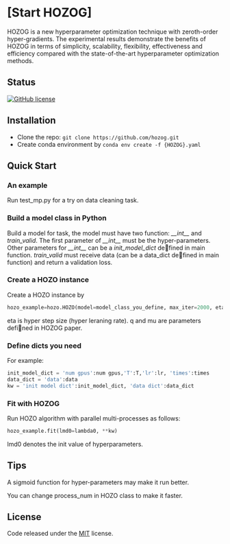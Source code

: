 # [Start HOZOG]

HOZOG is a new hyperparameter optimization technique  with zeroth-order hyper-gradients. The experimental results demonstrate the benefits of  HOZOG in terms of simplicity, scalability, flexibility, effectiveness and efficiency compared with the state-of-the-art hyperparameter optimization methods.

## Status

[![GitHub license](https://img.shields.io/badge/license-MIT-blue.svg)](www.github.com)

## Installation

- Clone the repo: `git clone https://github.com/hozog.git`
- Create conda environment by `conda env create -f {HOZOG}.yaml`

## Quick Start

### An example

Run test_mp.py for a try on data cleaning task.

### Build a model class in Python

Build a model for task, the model must have two function: *\_\_int\_\_* and *train_valid*. The first parameter of *\_\_int\_\_* must be the hyper-parameters. Other parameters for *\_\_int\_\_* can be a *init_model_dict* defined in main function. *train_valid* must receive data (can be a data_dict defined in main function) and return a validation loss.

### Create a HOZO instance

Create a HOZO instance by 

```python
hozo_example=hozo.HOZO(model=model_class_you_define, max_iter=2000, eta=40, q=5, mu=1e-3). 
```

eta is hyper step size (hyper leraning rate). q and mu are parameters defined in HOZOG paper.

### Define dicts you need

For example:

```python
init_model_dict = 'num gpus':num gpus,'T':T,'lr':lr, 'times':times
data_dict = 'data':data
kw = 'init model dict':init_model_dict, 'data dict':data_dict
```

### Fit with HOZOG

Run HOZO algorithm with parallel multi-processes as follows:

```python
hozo_example.fit(lmd0=lambda0, **kw) 
```

lmd0 denotes the init value of hyperparameters.

## Tips

A sigmoid function for hyper-parameters may make it run better.

You can change process_num in HOZO class to make it faster.

## License

Code released under the [MIT](https://github.com/) license.

